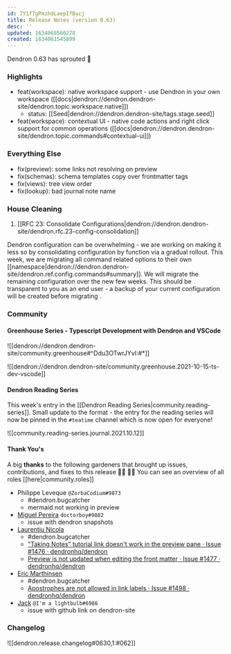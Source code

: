 ```yaml
---
id: 7Y1f7gPmzhdLaepIfBvcj
title: Release Notes (version 0.63)
desc: ''
updated: 1634068566278
created: 1634061545899
---
```


Dendron 0.63 has sprouted  🌱

### Highlights
- feat(workspace): native workspace support - use Dendron in your own workspace ([[docs|dendron://dendron.dendron-site/dendron.topic.workspace.native]])
    - status: [[Seed|dendron://dendron.dendron-site/tags.stage.seed]]
- feat(workspace): contextual UI - native code actions and right click support for common operations ([[docs|dendron://dendron.dendron-site/dendron.topic.commands#contextual-ui]])

### Everything Else
- fix(preview): some links not resolving on preview 
- fix(schemas): schema templates copy over frontmatter tags  
- fix(views): tree view order 
- fix(lookup): bad journal note name  

### House Cleaning

1. [[RFC 23: Consolidate Configurations|dendron://dendron.dendron-site/dendron.rfc.23-config-consolidation]]

Dendron configuration can be overwhelming - we are working on making it less so by consolidating configuration by function via a gradual rollout. This week, we are migrating all command related options to their own [[namespace|dendron://dendron.dendron-site/dendron.ref.config.commands#summary]]. We will migrate the remaining configuration over the new few weeks. This should be transparent to you as an end user - a backup of your current configuration will be created before migrating .

### Community

#### Greenhouse Series - Typescript Development with Dendron and VSCode

![[dendron://dendron.dendron-site/community.greenhouse#^Ddu3OTwrJYvI:#*]]

![[dendron://dendron.dendron-site/community.greenhouse.2021-10-15-ts-dev-vscode]]

#### Dendron Reading Series

This week's entry in the [[Dendron Reading Series|community.reading-series]]. Small update to the format - the entry for the reading series will now be pinned in the `#teatime` channel which is now open for everyone!

![[community.reading-series.journal.2021.10.12]]

#### Thank You's

A big **thanks** to the following gardeners that brought up issues, contributions, and fixes to this release :man_farmer: :woman_farmer: 
You can see an overview of all roles [[here|community.roles]]

- Philippe Leveque `@ZorbaCodium#9873`
    - #dendron.bugcatcher
    - mermaid not working in preview
- [Miguel Pereira](https://github.com/doctorboyMP) `doctorboy#9882`
    - issue with dendron snapshots
- [Laurentiu Nicola](https://github.com/lnicola)
    - #dendron.bugcatcher
    - ["Taking Notes" tutorial link doesn't work in the preview pane · Issue #1476 · dendronhq/dendron](https://github.com/dendronhq/dendron/issues/1476)
    - [Preview is not updated when editing the front matter · Issue #1477 · dendronhq/dendron](https://github.com/dendronhq/dendron/issues/1477)
- [Eric Marthinsen](https://github.com/emarthinsen)
    - #dendron.bugcatcher
    - [Apostrophes are not allowed in link labels · Issue #1498 · dendronhq/dendron](https://github.com/dendronhq/dendron/issues/1498)
- [Jack](https://github.com/imalightbulb) `@I'm a lightbulb#6986`
    - issue with github link on dendron-site

### Changelog
![[dendron.release.changelog#0630,1:#062]]
